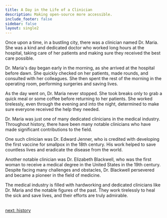 ```yaml
---
title: A Day in the Life of a Clinician
description: Making open-source more accessible.
include_footer: false
sidebar: false
layout: single2
---
```


<p>
Once upon a time, in a bustling city, there was a clinician named Dr. Maria. She was a kind and dedicated doctor who worked long hours at the hospital, taking care of her patients and making sure they received the best care possible.

Dr. Maria's day began early in the morning, as she arrived at the hospital before dawn. She quickly checked on her patients, made rounds, and consulted with her colleagues. She then spent the rest of the morning in the operating room, performing surgeries and saving lives.

As the day went on, Dr. Maria never stopped. She took breaks only to grab a quick meal or some coffee before returning to her patients. She worked tirelessly, even through the evening and into the night, determined to make sure everyone received the help they needed.

Dr. Maria was just one of many dedicated clinicians in the medical industry. Throughout history, there have been many notable clinicians who have made significant contributions to the field.

One such clinician was Dr. Edward Jenner, who is credited with developing the first vaccine for smallpox in the 18th century. His work helped to save countless lives and eradicate the disease from the world.

Another notable clinician was Dr. Elizabeth Blackwell, who was the first woman to receive a medical degree in the United States in the 19th century. Despite facing many challenges and obstacles, Dr. Blackwell persevered and became a pioneer in the field of medicine.

The medical industry is filled with hardworking and dedicated clinicians like Dr. Maria and the notable figures of the past. They work tirelessly to heal the sick and save lives, and their efforts are truly admirable.

<br>
<a href="https://workdojos.com/clinician/history">next: history</a>
<br>
</p>